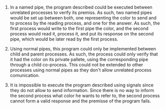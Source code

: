 1. In a named pipe, the program described could be executed between unrelated processes to verify its premiss. As such, two named pipes would be set up between both, one representing the color to send and to process by the reading process, and one for the answer. As such, the first process would write to the first pipe the color, and the second process would read it, process it, and put its response on the second pipe, which would be later read by the first process.

2. Using normal pipes, this program could only be implemented between child and parent processes. As such, the process could only verify that it had the color on its private pallete, using the corresponding pipe through a child co-process. This could not be extended to other processes using normal pipes as they don't allow unrelated process comunication.

3. It is impossible to execute the program described using signals since they do not allow to send information. Since there is no way to inform the second process what color he wants to refer to, the second process cannot form a valid response and the premisse of the program fails.